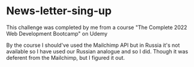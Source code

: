 # News-letter-sing-up
This challenge was completed by me from a course "The Complete 2022 Web Development Bootcamp" on Udemy

By the course I should've used the Mailchimp API but in Russia it's not available so I have used our Russian analogue and so I did.
Though it was deferent from the Mailchimp, but I figured it out.
